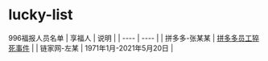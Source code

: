 # lucky-list
996福报人员名单
|  享福人   | 说明  |
|  ----  | ----  |
| 拼多多-张某某  | [拼多多员工猝死事件](https://baike.baidu.com/item/%E6%8B%BC%E5%A4%9A%E5%A4%9A%E5%91%98%E5%B7%A5%E7%8C%9D%E6%AD%BB%E4%BA%8B%E4%BB%B6/55705065) |
| 链家网-左某  | 1971年1月-2021年5月20日 |
